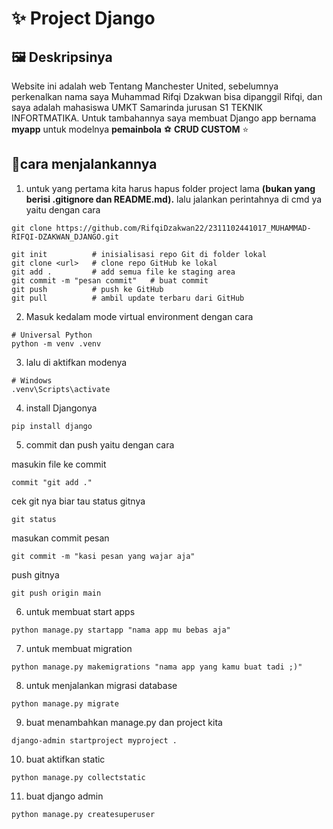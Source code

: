# ✨ Project Django
## 🖼️ Deskripsinya
Website ini adalah web Tentang Manchester United, sebelumnya perkenalkan nama saya Muhammad Rifqi Dzakwan bisa dipanggil Rifqi, dan saya adalah mahasiswa UMKT Samarinda jurusan S1 TEKNIK INFORTMATIKA. Untuk tambahannya saya membuat Django app bernama **myapp** untuk modelnya **pemainbola** ⚽ **CRUD CUSTOM** ⭐
## 📱cara menjalankannya
1. untuk yang pertama kita harus hapus folder project lama **(bukan yang berisi .gitignore dan README.md).**
lalu jalankan perintahnya di cmd ya yaitu dengan cara
```shell
git clone https://github.com/RifqiDzakwan22/2311102441017_MUHAMMAD-RIFQI-DZAKWAN_DJANGO.git
```
```
git init          # inisialisasi repo Git di folder lokal
git clone <url>   # clone repo GitHub ke lokal
git add .         # add semua file ke staging area
git commit -m "pesan commit"   # buat commit
git push          # push ke GitHub
git pull          # ambil update terbaru dari GitHub
```

2. Masuk kedalam mode virtual environment dengan cara

```shell
# Universal Python
python -m venv .venv
```

3. lalu di aktifkan modenya

```shell
# Windows
.venv\Scripts\activate
```

4. install Djangonya
```shell
pip install django
```

5. commit dan push yaitu dengan cara

masukin file ke commit
```shell
commit "git add ."
```
cek git nya biar tau status gitnya
```shell
git status
```
masukan commit pesan
```shell
git commit -m "kasi pesan yang wajar aja"
```
push gitnya
```shell
git push origin main
```

6. untuk membuat start apps
```shell
python manage.py startapp "nama app mu bebas aja"
```

7. untuk membuat migration
```shell
python manage.py makemigrations "nama app yang kamu buat tadi ;)"
```

8. untuk menjalankan migrasi database
```shell
python manage.py migrate
```

9. buat menambahkan manage.py dan project kita
```shell
django-admin startproject myproject .
```

10. buat aktifkan static
```shell
python manage.py collectstatic
```

11. buat django admin
```shell
python manage.py createsuperuser
```